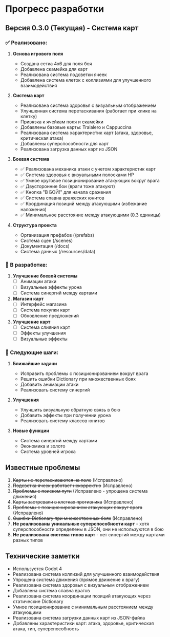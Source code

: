 # Прогресс разработки

## Версия 0.3.0 (Текущая) - Система карт

### ✅ Реализовано:
1. **Основа игрового поля**
   - Создана сетка 4x6 для поля боя
   - Добавлена скамейка для карт
   - Реализована система подсветки ячеек
   - Добавлена система клеток с коллизиями для улучшенного взаимодействия

2. **Система карт**
   - Реализована система здоровья с визуальным отображением
   - Улучшенная система перетаскивания (работает при клике на клетку)
   - Привязка к ячейкам поля и скамейки
   - Добавлены базовые карты: Tralalero и Cappuccina
   - Реализована система характеристик карт (атака, здоровье, критическая атака)
   - Добавлены суперспособности для карт
   - Реализована загрузка данных карт из JSON

3. **Боевая система**
   - ✅ Реализована механика атаки с учетом характеристик карт
   - ✅ Система здоровья с визуальными полосками HP
   - ✅ Умное круговое позиционирование атакующих вокруг врага
   - ✅ Двусторонние бои (враги тоже атакуют)
   - ✅ Кнопка "В БОЙ!" для начала сражения
   - ✅ Система спавна вражеских юнитов
   - ✅ Координация позиций между атакующими (избежание наложения)
   - ✅ Минимальное расстояние между атакующими (0.3 единицы)

4. **Структура проекта**
   - Организация префабов (/prefabs)
   - Система сцен (/scenes)
   - Документация (/docs)
   - Система данных (/resources/data)

### 🔄 В разработке:
1. **Улучшение боевой системы**
   - [ ] Анимации атаки
   - [ ] Визуальные эффекты урона
   - [ ] Система синергий между картами

2. **Магазин карт**
   - [ ] Интерфейс магазина
   - [ ] Система покупки карт
   - [ ] Обновление предложений

3. **Улучшение карт**
   - [ ] Система слияния карт
   - [ ] Эффекты улучшения
   - [ ] Визуальные эффекты

### 📅 Следующие шаги:
1. **Ближайшие задачи**
   - Исправить проблемы с позиционированием вокруг врага
   - Решить ошибки Dictionary при множественных боях
   - Добавить анимации атаки
   - Реализовать систему синергий

2. **Улучшения**
   - Улучшить визуальную обратную связь в бою
   - Добавить эффекты при получении урона
   - Реализовать систему классов юнитов

3. **Новые функции**
   - Система синергий между картами
   - Экономика и золото
   - Система уровней игрока

## Известные проблемы
1. ~~Карты не перетаскиваются на поле~~ (Исправлено)
2. ~~Подсветка ячеек работает некорректно~~ (Исправлено)
3. ~~Проблемы с поиском пути~~ (Исправлено - упрощена система движения)
4. ~~Карты застревали в клетках противника~~ (Исправлено)
5. ~~Проблемы с позиционированием атакующих вокруг врага~~ (Исправлено)
6. ~~Ошибки Dictionary при множественных боях~~ (Исправлено)
7. **Не реализованы уникальные суперспособности карт** - хотя суперспособности определены в JSON, они не используются в бою
8. **Не реализована система типов карт** - нет синергий между картами разных типов

## Технические заметки
- Используется Godot 4
- Реализована система коллизий для улучшенного взаимодействия
- Упрощена система движения (прямое движение к врагу)
- Реализована система здоровья с визуальным отображением
- Добавлена система спавна врагов
- Реализована система координации позиций атакующих через статические Dictionary
- Умное позиционирование с минимальным расстоянием между атакующими
- Реализована система загрузки данных карт из JSON-файла
- Добавлены характеристики карт: атака, здоровье, критическая атака, тип, суперспособность
